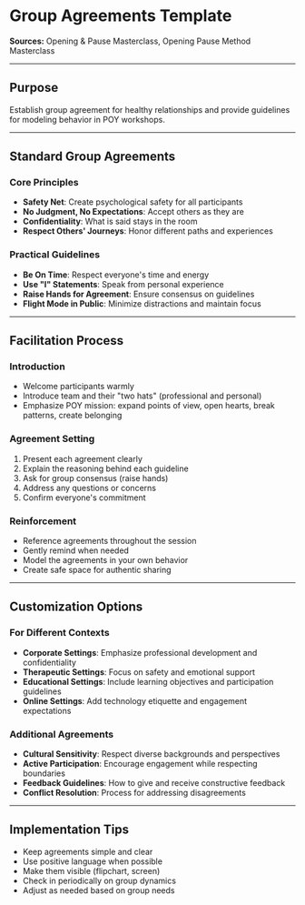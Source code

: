 # Group Agreements Template
**Sources:** Opening & Pause Masterclass, Opening Pause Method Masterclass

---

## Purpose
Establish group agreement for healthy relationships and provide guidelines for modeling behavior in POY workshops.

---

## Standard Group Agreements

### Core Principles
- **Safety Net**: Create psychological safety for all participants
- **No Judgment, No Expectations**: Accept others as they are
- **Confidentiality**: What is said stays in the room
- **Respect Others' Journeys**: Honor different paths and experiences

### Practical Guidelines
- **Be On Time**: Respect everyone's time and energy
- **Use "I" Statements**: Speak from personal experience
- **Raise Hands for Agreement**: Ensure consensus on guidelines
- **Flight Mode in Public**: Minimize distractions and maintain focus

---

## Facilitation Process

### Introduction
- Welcome participants warmly
- Introduce team and their "two hats" (professional and personal)
- Emphasize POY mission: expand points of view, open hearts, break patterns, create belonging

### Agreement Setting
1. Present each agreement clearly
2. Explain the reasoning behind each guideline
3. Ask for group consensus (raise hands)
4. Address any questions or concerns
5. Confirm everyone's commitment

### Reinforcement
- Reference agreements throughout the session
- Gently remind when needed
- Model the agreements in your own behavior
- Create safe space for authentic sharing

---

## Customization Options

### For Different Contexts
- **Corporate Settings**: Emphasize professional development and confidentiality
- **Therapeutic Settings**: Focus on safety and emotional support
- **Educational Settings**: Include learning objectives and participation guidelines
- **Online Settings**: Add technology etiquette and engagement expectations

### Additional Agreements
- **Cultural Sensitivity**: Respect diverse backgrounds and perspectives
- **Active Participation**: Encourage engagement while respecting boundaries
- **Feedback Guidelines**: How to give and receive constructive feedback
- **Conflict Resolution**: Process for addressing disagreements

---

## Implementation Tips
- Keep agreements simple and clear
- Use positive language when possible
- Make them visible (flipchart, screen)
- Check in periodically on group dynamics
- Adjust as needed based on group needs

